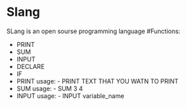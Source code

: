 ﻿# Slang

SLang is an open sourse programming language
#Functions:

- PRINT
- SUM
- INPUT
- DECLARE
- IF
- PRINT usage: - PRINT TEXT THAT YOU WATN TO PRINT
- SUM usage: - SUM 3 4
- INPUT usage: - INPUT variable_name
